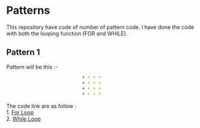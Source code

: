 # Patterns

This repository have code of number of pattern code. I have done the code with both the looping function (FOR and WHILE).

## Pattern 1
Pattern will be this :-   <br>
```bash
                            * * * *
                            * * * *
                            * * * *
                            * * * *
```
The code link are as follow :<br>
    1. [For Loop](https://github.com/INVINCIBLE06/Patterns/blob/main/Pattern/Pattern%201/for%20loop.cpp)<br>
    2. [While Loop](https://github.com/INVINCIBLE06/Patterns/blob/main/Pattern/Pattern%201/while%20loop.cpp)
